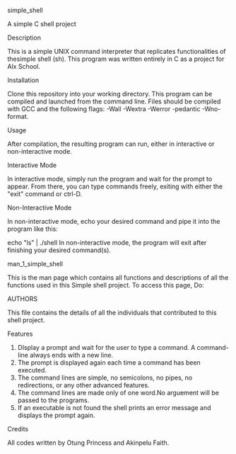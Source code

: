 simple_shell

A simple C shell project

Description

This is a simple UNIX command interpreter that replicates functionalities of thesimple shell (sh). This program was written entirely in C as a project for Alx School.

Installation

Clone this repository into your working directory. This program can be compiled and launched from the command line. Files should be compiled with GCC and the following flags: -Wall -Wextra -Werror -pedantic -Wno-format.

Usage

After compilation, the resulting program can run, either in interactive or non-interactive mode.

Interactive Mode

In interactive mode, simply run the program and wait for the prompt to appear. From there, you can type commands freely, exiting with either the "exit" command or ctrl-D.

Non-Interactive Mode

In non-interactive mode, echo your desired command and pipe it into the program like this:

echo "ls" | ./shell In non-interactive mode, the program will exit after finishing your desired command(s).

man_1_simple_shell

This is the man page which contains all functions and descriptions of all the functions used in this Simple shell project. To access this page, Do:

AUTHORS

This file contains the details of all the individuals that contributed to this shell project.

Features

1. DIsplay a prompt and wait for the user to type a command. A command-line always ends with a new line.
2. The prompt is displayed again each time a command has been executed.
3. The command lines are simple, no semicolons, no pipes, no redirections, or any other advanced features.
4. The command lines are made only of one word.No arguement will be passed to the programs.
5. If an executable is not found the shell prints an error message and displays the prompt again.

Credits

All codes written by Otung Princess and Akinpelu Faith.
